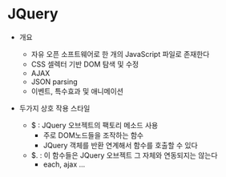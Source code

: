 # JQuery 
- 개요
    - 자유 오픈 소프트웨어로 한 개의 JavaScript 파일로 존재한다
    - CSS 셀렉터 기반 DOM 탐색 및 수정
    - AJAX
    - JSON parsing
    - 이벤트, 특수효과 및 애니메이션

- 두가지 상호 작용 스타일
    - $ : JQuery 오브젝트의 팩토리 메소드 사용
        - 주로 DOM노드들을 조작하는 함수
        - JQuery 객체를 반환 연계해서 함수를 호출할 수 있다
    - $. : 이 함수들은 JQuery 오브젝트 그 자체와 연동되지는 않는다
        - each, ajax ...

